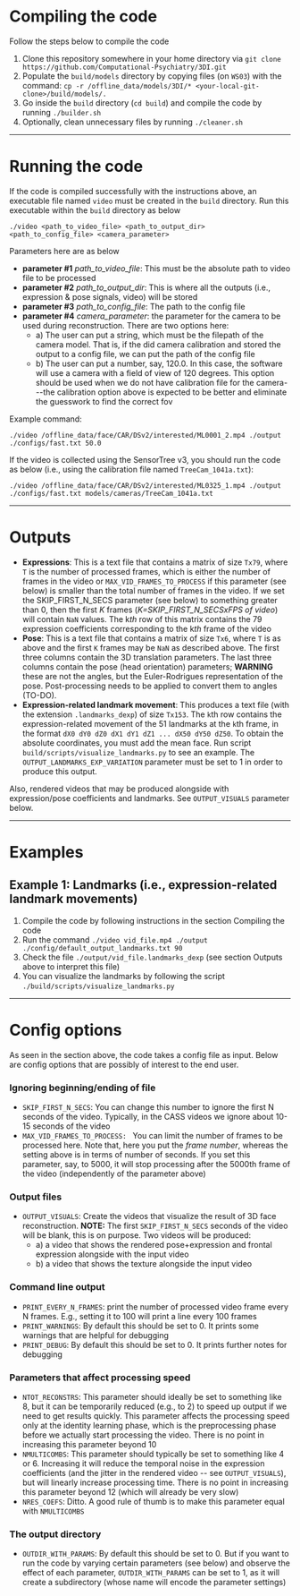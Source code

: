 # Compiling the code

Follow the steps below to compile the code

1. Clone this repository somewhere in your home directory via `git clone https://github.com/Computational-Psychiatry/3DI.git`
1. Populate the `build/models` directory by copying files (on `WS03`) with the command: `cp -r /offline_data/models/3DI/* <your-local-git-clone>/build/models/.`
1. Go inside the `build` directory (`cd build`) and compile the code by running `./builder.sh`
1. Optionally, clean unnecessary files by running `./cleaner.sh`

***

# Running the code

If the code is compiled successfully with the instructions above, an executable file named `video` must be created in the `build` directory. Run this executable within the `build` directory as below

`./video <path_to_video_file> <path_to_output_dir> <path_to_config_file> <camera_parameter>`

Parameters here are as below

- **parameter #1** *path_to_video_file*: This must be the absolute path to video file to be processed
- **parameter #2** *path_to_output_dir*: This is where all the outputs (i.e., expression & pose signals, video) will be stored
- **parameter #3** *path_to_config_file*: The path to the config file
- **parameter #4** *camera_parameter*: the parameter for the camera to be used during reconstruction. There are two options here:
    - a) The user can put a string, which must be the filepath of the camera model. That is, if the did camera calibration and stored the output to a config file, we can put the path of the config file
    - b) The user can put a number, say, 120.0. In this case, the software will use a camera with a field of view of 120 degrees. This option should be used when we do not have calibration file for the camera---the calibration option above is expected to be better and eliminate the guesswork to find the correct fov

Example command:

`./video /offline_data/face/CAR/DSv2/interested/ML0001_2.mp4 ./output ./configs/fast.txt 50.0`

If the video is collected using the SensorTree v3, you should run the code as below (i.e., using the calibration file named `TreeCam_1041a.txt`):

`./video /offline_data/face/CAR/DSv2/interested/ML0325_1.mp4 ./output ./configs/fast.txt models/cameras/TreeCam_1041a.txt`

***

# Outputs

- **Expressions**: This is a text file that contains a matrix of size `Tx79`, where `T` is the number of processed frames, which is either the number of frames in the video or `MAX_VID_FRAMES_TO_PROCESS` if this parameter (see below) is smaller than the total number of frames in the video. If we set the SKIP_FIRST_N_SECS parameter (see below) to something greater than 0, then the first *K* frames (*K=SKIP_FIRST_N_SECSxFPS of video*) will contain `NaN` values. The k*th* row of this matrix contains the 79 expression coefficients corresponding to the k*th* frame of the video
- **Pose**: This is a text file that contains a matrix of size `Tx6`, where `T` is as above and the first `K` frames may be `NaN` as described above. The first three columns contain the 3D translation parameters. The last three columns contain the pose (head orientation) parameters; **WARNING** these are not the angles, but the Euler-Rodrigues representation of the pose. Post-processing needs to be applied to convert them to angles (TO-DO). 
- **Expression-related landmark movement**: This produces a text file (with the extension `.landmarks_dexp`) of size `Tx153`. The `k`th row contains the expression-related movement of the 51 landmarks at the `k`th frame, in the format `dX0 dY0 dZ0 dX1 dY1 dZ1 ... dX50 dY50 dZ50`. To obtain the absolute coordinates, you must add the mean face. Run script `build/scripts/visualize_landmarks.py` to see an example. The `OUTPUT_LANDMARKS_EXP_VARIATION` parameter must be set to 1 in order to produce this output.

Also, rendered videos that may be produced alongside with expression/pose coefficients and landmarks. See `OUTPUT_VISUALS` parameter below.

*** 

# Examples

## Example 1: Landmarks (i.e., expression-related landmark movements)

1. Compile the code by following instructions in the section Compiling the code
1. Run the command `./video vid_file.mp4 ./output ./config/default_output_landmarks.txt 90` 
1. Check the file `./output/vid_file.landmarks_dexp` (see section Outputs above to interpret this file) 
1. You can visualize the landmarks by following the script `./build/scripts/visualize_landmarks.py`


***

# Config options

As seen in the section above, the code takes a config file as input. Below are config options that are possibly of interest to the end user.

### Ignoring beginning/ending of file

- `SKIP_FIRST_N_SECS`: You can change this number to ignore the first N seconds of the video. Typically, in the CASS videos we ignore about 10-15 seconds of the video
- `MAX_VID_FRAMES_TO_PROCESS: ` You can limit the number of frames to be processed here. Note that, here you put the *frame number*, whereas the setting above is in terms of number of seconds. If you set this parameter, say, to 5000, it will stop processing after the 5000th frame of the video (independently of the parameter above)

### Output files
- `OUTPUT_VISUALS`: Create the videos that visualize the result of 3D face reconstruction. **NOTE:** The first `SKIP_FIRST_N_SECS` seconds of the video will be blank, this is on purpose. Two videos will be produced: 
    - a) a video that shows the rendered pose+expression and frontal expression alongside with the input video
    - b) a video that shows the texture alongside the input video

### Command line output
- `PRINT_EVERY_N_FRAMES`: print the number of processed video frame every N frames. E.g., setting it to 100 will print a line every 100 frames
- `PRINT_WARNINGS`: By default this should be set to 0. It prints some warnings that are helpful for debugging
- `PRINT_DEBUG`: By default this should be set to 0. It prints further notes for debugging

### Parameters that affect processing speed
- `NTOT_RECONSTRS`: This parameter should ideally be set to something like 8, but it can be temporarily reduced (e.g., to 2) to speed up output if we need to get results quickly. This parameter affects the processing speed only at the identity learning phase, which is the preprocessing phase before we actually start processing the video. There is no point in increasing this parameter beyond 10
- `NMULTICOMBS`: This parameter should typically be set to something like 4 or 6. Increasing it will reduce the temporal noise in the expression coefficients (and the jitter in the rendered video -- see `OUTPUT_VISUALS`), but will linearly increase processing time. There is no point in increasing this parameter beyond 12 (which will already be very slow)
- `NRES_COEFS`: Ditto. A good rule of thumb is to make this parameter equal with `NMULTICOMBS`

### The output directory
- `OUTDIR_WITH_PARAMS`: By default this should be set to 0. But if you want to run the code by varying certain parameters (see below) and observe the effect of each parameter, `OUTDIR_WITH_PARAMS` can be set to 1, as it will create a subdirectory (whose name will encode the parameter settings)


